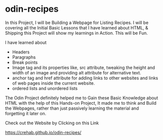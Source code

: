 # odin-recipes
In this Project, I will be Building a Webpage for Listing Recipes. 
I will be covering all the Initial Basic Lessons that I have learned about HTML, & 
Shipping this Project will show my learnings in Action.
This will be Fun.

I have learned about
- Headers
- Paragraphs
- Break points
- Image tag and its properties like,
    src attribute, tweaking the height and width of an image and
    providing alt attribute for alternative text.
- anchor tag and href attribute 
    for adding links to other websites 
    and links of web pages inside the current website.
- ordered lists and unordered lists

The Odin Project definitely helped me to Gain these Basic Knowledge about HTML with the help of this Hands-on Project, It made me to think and Build the Webpages, rather than just passively learning the material and forgetting it later on. 

Check out the Website by Clicking on this Link 

https://crehab.github.io/odin-recipes/